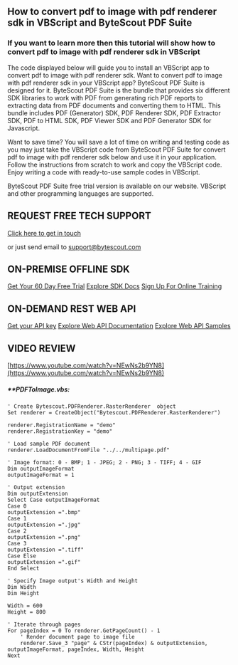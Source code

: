 ## How to convert pdf to image with pdf renderer sdk in VBScript and ByteScout PDF Suite

### If you want to learn more then this tutorial will show how to convert pdf to image with pdf renderer sdk in VBScript

The code displayed below will guide you to install an VBScript app to convert pdf to image with pdf renderer sdk. Want to convert pdf to image with pdf renderer sdk in your VBScript app? ByteScout PDF Suite is designed for it. ByteScout PDF Suite is the bundle that provides six different SDK libraries to work with PDF from generating rich PDF reports to extracting data from PDF documents and converting them to HTML. This bundle includes PDF (Generator) SDK, PDF Renderer SDK, PDF Extractor SDK, PDF to HTML SDK, PDF Viewer SDK and PDF Generator SDK for Javascript.

Want to save time? You will save a lot of time on writing and testing code as you may just take the VBScript code from ByteScout PDF Suite for convert pdf to image with pdf renderer sdk below and use it in your application. Follow the instructions from scratch to work and copy the VBScript code. Enjoy writing a code with ready-to-use sample codes in VBScript.

ByteScout PDF Suite free trial version is available on our website. VBScript and other programming languages are supported.

## REQUEST FREE TECH SUPPORT

[Click here to get in touch](https://bytescout.zendesk.com/hc/en-us/requests/new?subject=ByteScout%20PDF%20Suite%20Question)

or just send email to [support@bytescout.com](mailto:support@bytescout.com?subject=ByteScout%20PDF%20Suite%20Question) 

## ON-PREMISE OFFLINE SDK 

[Get Your 60 Day Free Trial](https://bytescout.com/download/web-installer?utm_source=github-readme)
[Explore SDK Docs](https://bytescout.com/documentation/index.html?utm_source=github-readme)
[Sign Up For Online Training](https://academy.bytescout.com/)


## ON-DEMAND REST WEB API

[Get your API key](https://pdf.co/documentation/api?utm_source=github-readme)
[Explore Web API Documentation](https://pdf.co/documentation/api?utm_source=github-readme)
[Explore Web API Samples](https://github.com/bytescout/ByteScout-SDK-SourceCode/tree/master/PDF.co%20Web%20API)

## VIDEO REVIEW

[https://www.youtube.com/watch?v=NEwNs2b9YN8](https://www.youtube.com/watch?v=NEwNs2b9YN8)




<!-- code block begin -->

##### ****PDFToImage.vbs:**
    
```
' Create Bytescout.PDFRenderer.RasterRenderer  object
Set renderer = CreateObject("Bytescout.PDFRenderer.RasterRenderer")

renderer.RegistrationName = "demo"
renderer.RegistrationKey = "demo"

' Load sample PDF document
renderer.LoadDocumentFromFile "../../multipage.pdf"

' Image format: 0 - BMP; 1 - JPEG; 2 - PNG; 3 - TIFF; 4 - GIF
Dim outputImageFormat
outputImageFormat = 1

' Output extension
Dim outputExtension
Select Case outputImageFormat
Case 0
outputExtension =".bmp"
Case 1
outputExtension =".jpg"
Case 2
outputExtension =".png"
Case 3
outputExtension =".tiff"
Case Else
outputExtension =".gif"
End Select

' Specify Image output's Width and Height
Dim Width
Dim Height

Width = 600
Height = 800

' Iterate through pages
For pageIndex = 0 To renderer.GetPageCount() - 1
	' Render document page to image file
	renderer.Save_3 "page" & CStr(pageIndex) & outputExtension, outputImageFormat, pageIndex, Width, Height
Next



```

<!-- code block end -->